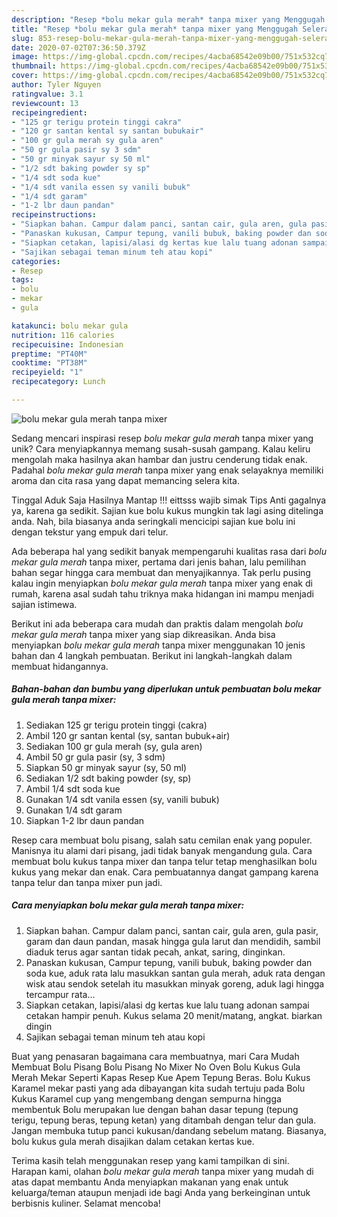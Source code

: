```yaml
---
description: "Resep *bolu mekar gula merah* tanpa mixer yang Menggugah Selera"
title: "Resep *bolu mekar gula merah* tanpa mixer yang Menggugah Selera"
slug: 853-resep-bolu-mekar-gula-merah-tanpa-mixer-yang-menggugah-selera
date: 2020-07-02T07:36:50.379Z
image: https://img-global.cpcdn.com/recipes/4acba68542e09b00/751x532cq70/bolu-mekar-gula-merah-tanpa-mixer-foto-resep-utama.jpg
thumbnail: https://img-global.cpcdn.com/recipes/4acba68542e09b00/751x532cq70/bolu-mekar-gula-merah-tanpa-mixer-foto-resep-utama.jpg
cover: https://img-global.cpcdn.com/recipes/4acba68542e09b00/751x532cq70/bolu-mekar-gula-merah-tanpa-mixer-foto-resep-utama.jpg
author: Tyler Nguyen
ratingvalue: 3.1
reviewcount: 13
recipeingredient:
- "125 gr terigu protein tinggi cakra"
- "120 gr santan kental sy santan bubukair"
- "100 gr gula merah sy gula aren"
- "50 gr gula pasir sy 3 sdm"
- "50 gr minyak sayur sy 50 ml"
- "1/2 sdt baking powder sy sp"
- "1/4 sdt soda kue"
- "1/4 sdt vanila essen sy vanili bubuk"
- "1/4 sdt garam"
- "1-2 lbr daun pandan"
recipeinstructions:
- "Siapkan bahan. Campur dalam panci, santan cair, gula aren, gula pasir, garam dan daun pandan, masak hingga gula larut dan mendidih, sambil diaduk terus agar santan tidak pecah, ankat, saring, dinginkan."
- "Panaskan kukusan, Campur tepung, vanili bubuk, baking powder dan soda kue, aduk rata lalu masukkan santan gula merah, aduk rata dengan wisk atau sendok setelah itu masukkan minyak goreng, aduk lagi hingga tercampur rata..."
- "Siapkan cetakan, lapisi/alasi dg kertas kue lalu tuang adonan sampai cetakan hampir penuh. Kukus selama 20 menit/matang, angkat. biarkan dingin"
- "Sajikan sebagai teman minum teh atau kopi"
categories:
- Resep
tags:
- bolu
- mekar
- gula

katakunci: bolu mekar gula 
nutrition: 116 calories
recipecuisine: Indonesian
preptime: "PT40M"
cooktime: "PT38M"
recipeyield: "1"
recipecategory: Lunch

---
```



![*bolu mekar gula merah* tanpa mixer](https://img-global.cpcdn.com/recipes/4acba68542e09b00/751x532cq70/bolu-mekar-gula-merah-tanpa-mixer-foto-resep-utama.jpg)

Sedang mencari inspirasi resep *bolu mekar gula merah* tanpa mixer yang unik? Cara menyiapkannya memang susah-susah gampang. Kalau keliru mengolah maka hasilnya akan hambar dan justru cenderung tidak enak. Padahal *bolu mekar gula merah* tanpa mixer yang enak selayaknya memiliki aroma dan cita rasa yang dapat memancing selera kita.

Tinggal Aduk Saja Hasilnya Mantap !!! eittsss wajib simak Tips Anti gagalnya ya, karena ga sedikit. Sajian kue bolu kukus mungkin tak lagi asing ditelinga anda. Nah, bila biasanya anda seringkali mencicipi sajian kue bolu ini dengan tekstur yang empuk dari telur.

Ada beberapa hal yang sedikit banyak mempengaruhi kualitas rasa dari *bolu mekar gula merah* tanpa mixer, pertama dari jenis bahan, lalu pemilihan bahan segar hingga cara membuat dan menyajikannya. Tak perlu pusing kalau ingin menyiapkan *bolu mekar gula merah* tanpa mixer yang enak di rumah, karena asal sudah tahu triknya maka hidangan ini mampu menjadi sajian istimewa.


Berikut ini ada beberapa cara mudah dan praktis dalam mengolah *bolu mekar gula merah* tanpa mixer yang siap dikreasikan. Anda bisa menyiapkan *bolu mekar gula merah* tanpa mixer menggunakan 10 jenis bahan dan 4 langkah pembuatan. Berikut ini langkah-langkah dalam membuat hidangannya.

<!--inarticleads1-->

##### Bahan-bahan dan bumbu yang diperlukan untuk pembuatan *bolu mekar gula merah* tanpa mixer:

1. Sediakan 125 gr terigu protein tinggi (cakra)
1. Ambil 120 gr santan kental (sy, santan bubuk+air)
1. Sediakan 100 gr gula merah (sy, gula aren)
1. Ambil 50 gr gula pasir (sy, 3 sdm)
1. Siapkan 50 gr minyak sayur (sy, 50 ml)
1. Sediakan 1/2 sdt baking powder (sy, sp)
1. Ambil 1/4 sdt soda kue
1. Gunakan 1/4 sdt vanila essen (sy, vanili bubuk)
1. Gunakan 1/4 sdt garam
1. Siapkan 1-2 lbr daun pandan


Resep cara membuat bolu pisang, salah satu cemilan enak yang populer. Manisnya itu alami dari pisang, jadi tidak banyak mengandung gula. Cara membuat bolu kukus tanpa mixer dan tanpa telur tetap menghasilkan bolu kukus yang mekar dan enak. Cara pembuatannya dangat gampang karena tanpa telur dan tanpa mixer pun jadi. 

<!--inarticleads2-->

##### Cara menyiapkan *bolu mekar gula merah* tanpa mixer:

1. Siapkan bahan. Campur dalam panci, santan cair, gula aren, gula pasir, garam dan daun pandan, masak hingga gula larut dan mendidih, sambil diaduk terus agar santan tidak pecah, ankat, saring, dinginkan.
1. Panaskan kukusan, Campur tepung, vanili bubuk, baking powder dan soda kue, aduk rata lalu masukkan santan gula merah, aduk rata dengan wisk atau sendok setelah itu masukkan minyak goreng, aduk lagi hingga tercampur rata...
1. Siapkan cetakan, lapisi/alasi dg kertas kue lalu tuang adonan sampai cetakan hampir penuh. Kukus selama 20 menit/matang, angkat. biarkan dingin
1. Sajikan sebagai teman minum teh atau kopi


Buat yang penasaran bagaimana cara membuatnya, mari Cara Mudah Membuat Bolu Pisang Bolu Pisang No Mixer No Oven Bolu Kukus Gula Merah Mekar Seperti Kapas Resep Kue Apem Tepung Beras. Bolu Kukus Karamel mekar pasti yang ada dibayangan kita sudah tertuju pada Bolu Kukus Karamel cup yang mengembang dengan sempurna hingga membentuk Bolu merupakan lue dengan bahan dasar tepung (tepung terigu, tepung beras, tepung ketan) yang ditambah dengan telur dan gula. Jangan membuka tutup panci kukusan/dandang sebelum matang. Biasanya, bolu kukus gula merah disajikan dalam cetakan kertas kue. 

Terima kasih telah menggunakan resep yang kami tampilkan di sini. Harapan kami, olahan *bolu mekar gula merah* tanpa mixer yang mudah di atas dapat membantu Anda menyiapkan makanan yang enak untuk keluarga/teman ataupun menjadi ide bagi Anda yang berkeinginan untuk berbisnis kuliner. Selamat mencoba!
